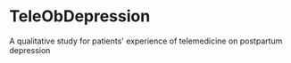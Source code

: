 # TeleObDepression
A qualitative study for patients' experience of telemedicine on postpartum depression
